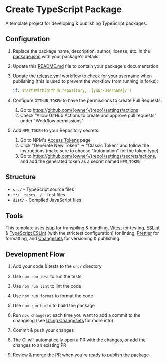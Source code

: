 # Create TypeScript Package

A template project for developing & publishing TypeScript packages.

## Configuration

1. Replace the package name, description, author, license, etc. in the [package.json](./package.json) with your package's details

2. Update this [README.md](./README.md) file to contain your package's documentation

3. Update the [release.yml](.github/workflows/release.yml) workflow to check for your username when publishing (this is used to prevent the workflow from running in forks):

   ```yaml
   if: startsWith(github.repository, '{your-username}/')
   ```

4. Configure `GITHUB_TOKEN` to have the permissions to create Pull Requests:

   1. Go to https://github.com/{owner}/{repo}/settings/actions
   2. Check "Allow GitHub Actions to create and approve pull requests" under "Workflow permissions"

5. Add `NPM_TOKEN` to your Repository secrets:

   1. Go to NPM's [Access Tokens](https://www.npmjs.com/settings/styleshit/tokens) page
   2. Click "Generate New Token" -> "Classic Token" and follow the instructions (make sure to choose "Automation" for the token type)
   3. Go to https://github.com/{owner}/{repo}/settings/secrets/actions, and add the generated token as a secret named `NPM_TOKEN`

## Structure

- `src/` - TypeScript source files
- `**/__tests__/` - Test files
- `dist/` - Compiled JavaScript files

## Tools

This template uses [tsup](https://tsup.egoist.dev/) for transpiling & bundling,
[Vitest](https://vitest.dev/) for testing,
[ESLint](https://eslint.org/) & [TypeScript ESLint](https://typescript-eslint.io/) (with the strictest configuration) for linting,
[Prettier](https://prettier.io/) for formatting,
and [Changesets](https://github.com/changesets/changesets) for versioning & publishing.

## Development Flow

1. Add your code & tests to the `src/` directory

2. Use `npm run test` to run the tests

3. Use `npm run lint` to lint the code

4. Use `npm run format` to format the code

5. Use `npm run build` to build the package

6. Run `npx changeset` each time you want to add a commit to the changelog (see [Using Changesets](https://github.com/changesets/changesets/blob/main/docs/intro-to-using-changesets.md#using-changesets) for more info)

7. Commit & push your changes

8. The CI will automatically open a PR with the changes, or add the changes to an existing PR

9. Review & merge the PR when you're ready to publish the package
